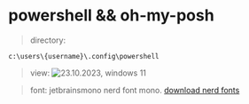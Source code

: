 # powershell && oh-my-posh

> directory:

```c:\users\{username}\.config\powershell```

> view:
![23.10.2023, windows 11](./powershell.png)

> font:
jetbrainsmono nerd font mono.
[download nerd fonts](https://github.com/ryanoasis/nerd-fonts/releases)